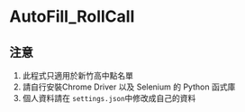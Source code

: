 # AutoFill_RollCall

## 注意

1. 此程式只適用於新竹高中點名單
2. 請自行安裝Chrome Driver 以及 Selenium 的 Python 函式庫
3. 個人資料請在 `settings.json`中修改成自己的資料
